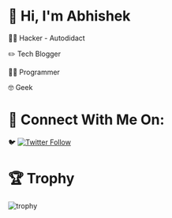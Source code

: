 
# 👋 Hi, I'm Abhishek

<!--
**theabhishekbhujang/theabhishekbhujang** is a ✨ _special_ ✨ repository because its `README.md` (this file) appears on your GitHub profile.

Here are some ideas to get you started:

- 🔭 I’m currently working on ...
- 🌱 I’m currently learning ...
- 👯 I’m looking to collaborate on ...
- 🤔 I’m looking for help with ...
- 💬 Ask me about ...
- 📫 How to reach me: ...
- 😄 Pronouns: ...
- ⚡ Fun fact: ...
-->

🐱‍💻 Hacker - Autodidact

:pencil2: Tech Blogger

👨‍💻 Programmer

🤓 Geek
# 🔎 Connect With Me On:

<!--:camera: Instagram: [@theabhishekbhujang](https://instagram.com/theabhishekbhujang)

:globe_with_meridians: Blog: [TechWiber](https://techwiber.blogspot.com)

:link: LinkedIn: [@theabhishekbhujang](https://linkedin.com/in/theabhishekbhujang)
-->

:bird: [![Twitter Follow](https://img.shields.io/twitter/follow/theabhibhujang?style=social)](https://twitter.com/theabhibhujang)



# :trophy: Trophy

![trophy](https://github-profile-trophy.vercel.app/?username=theabhishekbhujang&theme=onedark)
